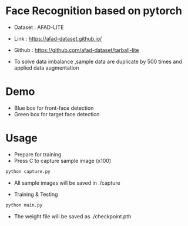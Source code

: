# Face Recognition based on pytorch
* Dataset : AFAD-LITE
* Link : https://afad-dataset.github.io/
* Github : https://github.com/afad-dataset/tarball-lite

* To solve data imbalance ,sample data are duplicate by 500 times and applied data augmentation
# Demo
* Blue box for front-face detection
* Green box for target face detection

# Usage
* Prepare for training
* Press C to capture sample image (x100)
```bash
python capture.py
```

* All sample images will be saved in ./capture 

* Training & Testing
```bash
python main.py
```
* The weight file will be saved as ./checkpoint.pth


